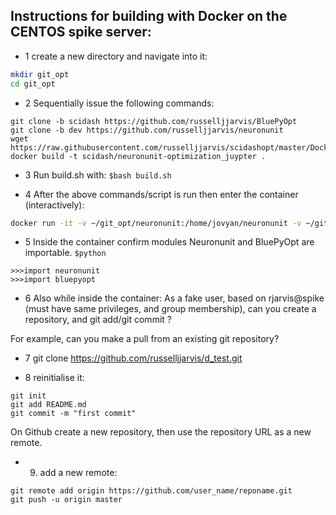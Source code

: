 ## Instructions for building with Docker on the CENTOS spike server:

* 1 create a new directory and navigate into it:
``` bash
mkdir git_opt
cd git_opt
```
* 2 Sequentially issue the following commands:
```
git clone -b scidash https://github.com/russelljjarvis/BluePyOpt
git clone -b dev https://github.com/russelljjarvis/neuronunit
wget https://raw.githubusercontent.com/russelljjarvis/scidashopt/master/Dockerfile
docker build -t scidash/neuronunit-optimization_juypter .
```

* 3 Run build.sh with: 
`$bash build.sh`

* 4 After the above commands/script is run then enter the container (interactively):
```bash
docker run -it -v ~/git_opt/neuronunit:/home/jovyan/neuronunit -v ~/git_opt/BluePyOpt:/home/jovyan/BluePyOpt scidash/neuronunit-optimization_juypter /bin/bash
```
* 5 Inside the container confirm modules Neuronunit and BluePyOpt are importable.
`$python` 

```
>>>import neuronunit
>>>import bluepyopt
```


* 6 Also while inside the container:
As a fake user, based on rjarvis@spike (must have same privileges, and group membership), can you create a repository, and git add/git commit ?

For example, can you make a pull from an existing git repository?
* 7 git clone https://github.com/russelljjarvis/d_test.git

* 8 reinitialise it:
```
git init
git add README.md
git commit -m "first commit"
```
On Github create a new repository, then use the repository URL as a new remote.

* 9. add a new remote:
```
git remote add origin https://github.com/user_name/reponame.git
git push -u origin master
```
